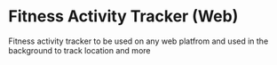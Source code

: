 # Fitness Activity Tracker (Web)
 Fitness activity tracker to be used on any web platfrom and used in the background to track location and more
